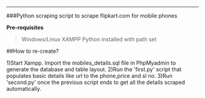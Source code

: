 ---
###Python scraping script to scrape flipkart.com for mobile phones

**Pre-requisites**
> Windows/Linux
> XAMPP
> Python installed with path set

##How to re-create?

1)Start Xampp. Import the mobiles_details.sql file in PhpMyadmin to generate the database and table layout.
2)Run the 'first.py' script that populates basic details like url to the phone,price and sl no.
3)Run 'second.py' once the previous script ends to get all the details scraped automatically.
